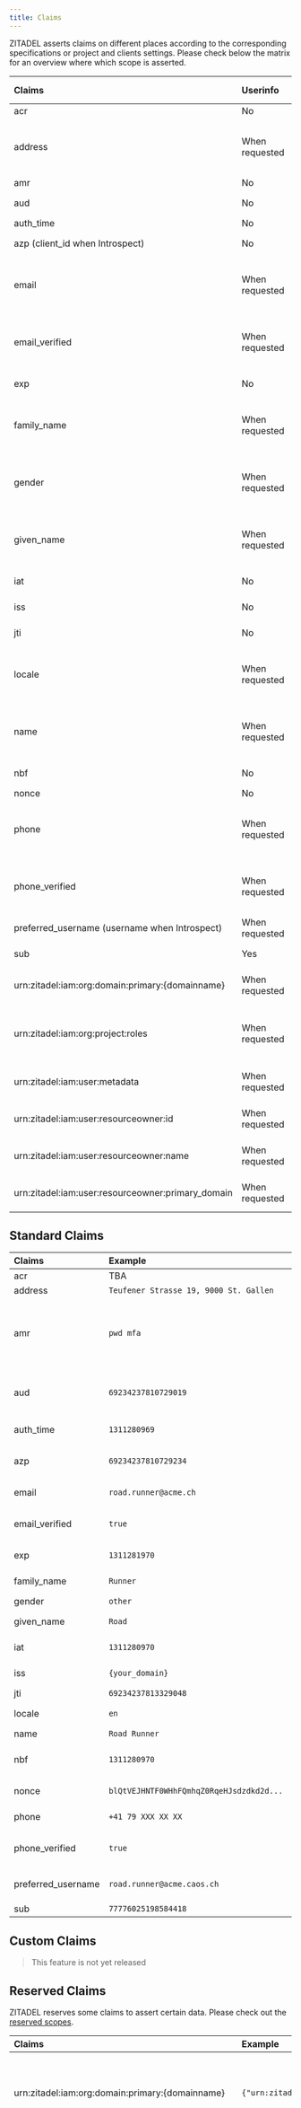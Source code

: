 ```yaml
---
title: Claims
---
```


ZITADEL asserts claims on different places according to the corresponding specifications or project and clients settings.
Please check below the matrix for an overview where which scope is asserted.

| Claims                                            | Userinfo       | Introspection  | ID Token                                    | Access Token                         |
|:--------------------------------------------------|:---------------|----------------|---------------------------------------------|--------------------------------------|
| acr                                               | No             | No             | Yes                                         | No                                   |
| address                                           | When requested | When requested | When requested amd response_type `id_token` | No                                   |
| amr                                               | No             | No             | Yes                                         | No                                   |
| aud                                               | No             | Yes            | Yes                                         | When JWT                             |
| auth_time                                         | No             | No             | Yes                                         | No                                   |
| azp (client_id when Introspect)                   | No             | Yes            | Yes                                         | When JWT                             |
| email                                             | When requested | When requested | When requested amd response_type `id_token` | No                                   |
| email_verified                                    | When requested | When requested | When requested amd response_type `id_token` | No                                   |
| exp                                               | No             | Yes            | Yes                                         | When JWT                             |
| family_name                                       | When requested | When requested | When requested amd response_type `id_token` | No                                   |
| gender                                            | When requested | When requested | When requested amd response_type `id_token` | No                                   |
| given_name                                        | When requested | When requested | When requested amd response_type `id_token` | No                                   |
| iat                                               | No             | Yes            | Yes                                         | When JWT                             |
| iss                                               | No             | Yes            | Yes                                         | When JWT                             |
| jti                                               | No             | Yes            | No                                          | When JWT                             |
| locale                                            | When requested | When requested | When requested amd response_type `id_token` | No                                   |
| name                                              | When requested | When requested | When requested amd response_type `id_token` | No                                   |
| nbf                                               | No             | Yes            | Yes                                         | When JWT                             |
| nonce                                             | No             | No             | Yes                                         | No                                   |
| phone                                             | When requested | When requested | When requested amd response_type `id_token` | No                                   |
| phone_verified                                    | When requested | When requested | When requested amd response_type `id_token` | No                                   |
| preferred_username (username when Introspect)     | When requested | When requested | Yes                                         | No                                   |
| sub                                               | Yes            | Yes            | Yes                                         | When JWT                             |
| urn:zitadel:iam:org:domain:primary:{domainname}   | When requested | When requested | When requested                              | When JWT and requested               |
| urn:zitadel:iam:org:project:roles                 | When requested | When requested | When requested or configured                | When JWT and requested or configured |
| urn:zitadel:iam:user:metadata                     | When requested | When requested | When requested                              | When JWT and requested               |
| urn:zitadel:iam:user:resourceowner:id             | When requested | When requested | When requested                              | When JWT and requested               |
| urn:zitadel:iam:user:resourceowner:name           | When requested | When requested | When requested                              | When JWT and requested               |
| urn:zitadel:iam:user:resourceowner:primary_domain | When requested | When requested | When requested                              | When JWT and requested               |

## Standard Claims

| Claims             | Example                                  | Description                                                                                   |
|:-------------------|:-----------------------------------------|-----------------------------------------------------------------------------------------------|
| acr                | TBA                                      | TBA                                                                                           |
| address            | `Teufener Strasse 19, 9000 St. Gallen`   | TBA                                                                                           |
| amr                | `pwd mfa`                                | Authentication Method References as defined in [RFC8176](https://tools.ietf.org/html/rfc8176) <br/> `password` value is deprecated, please check `pwd` |
| aud                | `69234237810729019`                      | The audience of the token, by default all client id's and the project id are included         |
| auth_time          | `1311280969`                             | Unix time of the authentication                                                               |
| azp                | `69234237810729234`                      | Client id of the client who requested the token                                               |
| email              | `road.runner@acme.ch`                    | Email Address of the subject                                                                  |
| email_verified     | `true`                                   | Boolean if the email was verified by ZITADEL                                                  |
| exp                | `1311281970`                             | Time the token expires (as unix time)                                                         |
| family_name        | `Runner`                                 | The subjects family name                                                                      |
| gender             | `other`                                  | Gender of the subject                                                                         |
| given_name         | `Road`                                   | Given name of the subject                                                                     |
| iat                | `1311280970`                             | Time of the token was issued at (as unix time)                                                |
| iss                | `{your_domain}`                          | Issuing domain of a token                                                                     |
| jti                | `69234237813329048`                      | Unique id of the token                                                                        |
| locale             | `en`                                     | Language from the subject                                                                     |
| name               | `Road Runner`                            | The subjects full name                                                                        |
| nbf                | `1311280970`                             | Time the token must not be used before (as unix time)                                         |
| nonce              | `blQtVEJHNTF0WHhFQmhqZ0RqeHJsdzdkd2d...` | The nonce provided by the client                                                              |
| phone              | `+41 79 XXX XX XX`                       | Phone number provided by the user                                                             |
| phone_verified     | `true`                                   | Boolean if the phone was verified by ZITADEL                                                  |
| preferred_username | `road.runner@acme.caos.ch`               | ZITADEL's login name of the user. Consist of `username@primarydomain`                         |
| sub                | `77776025198584418`                      | Subject ID of the user                                                                        |

## Custom Claims

> This feature is not yet released

## Reserved Claims

ZITADEL reserves some claims to assert certain data. Please check out the [reserved scopes](scopes#reserved-scopes). 

| Claims                                            | Example                                                                                              | Description                                                                                                                                                                        |
|:--------------------------------------------------|:-----------------------------------------------------------------------------------------------------|------------------------------------------------------------------------------------------------------------------------------------------------------------------------------------|
| urn:zitadel:iam:org:domain:primary:{domainname}   | `{"urn:zitadel:iam:org:domain:primary": "acme.ch"}`                                                  | This claim represents the primary domain of the organization the user belongs to.                                                                                                  |
| urn:zitadel:iam:org:project:roles                 | `{"urn:zitadel:iam:org:project:roles": [ {"user": {"id1": "acme.zitade.ch", "id2": "caos.ch"} } ] }` | When roles are asserted, ZITADEL does this by providing the `id` and `primaryDomain` below the role. This gives you the option to check in which organization a user has the role. |
| urn:zitadel:iam:roles:{rolename}                  | TBA                                                                                                  | TBA                                                                                                                                                                                |
| urn:zitadel:iam:user:metadata                     | `{"urn:zitadel:iam:user:metadata": [ {"key": "VmFsdWU=" } ] }`                                       | The metadata claim will include all metadata of a user. The values are base64 encoded.                                                                                             |
| urn:zitadel:iam:user:resourceowner:id             | `{"urn:zitadel:iam:user:resourceowner:id": "orgid"}`                                                 | This claim represents the id of the resource owner organisation of the user.                                                                                                       |
| urn:zitadel:iam:user:resourceowner:name           | `{"urn:zitadel:iam:user:resourceowner:name": "ACME"}`                                                | This claim represents the name of the resource owner organisation of the user.                                                                                                     |
| urn:zitadel:iam:user:resourceowner:primary_domain | `{"urn:zitadel:iam:user:resourceowner:primary_domain": "acme.ch"}`                                   | This claim represents the primary domain of the resource owner organisation of the user.                                                                                           |
